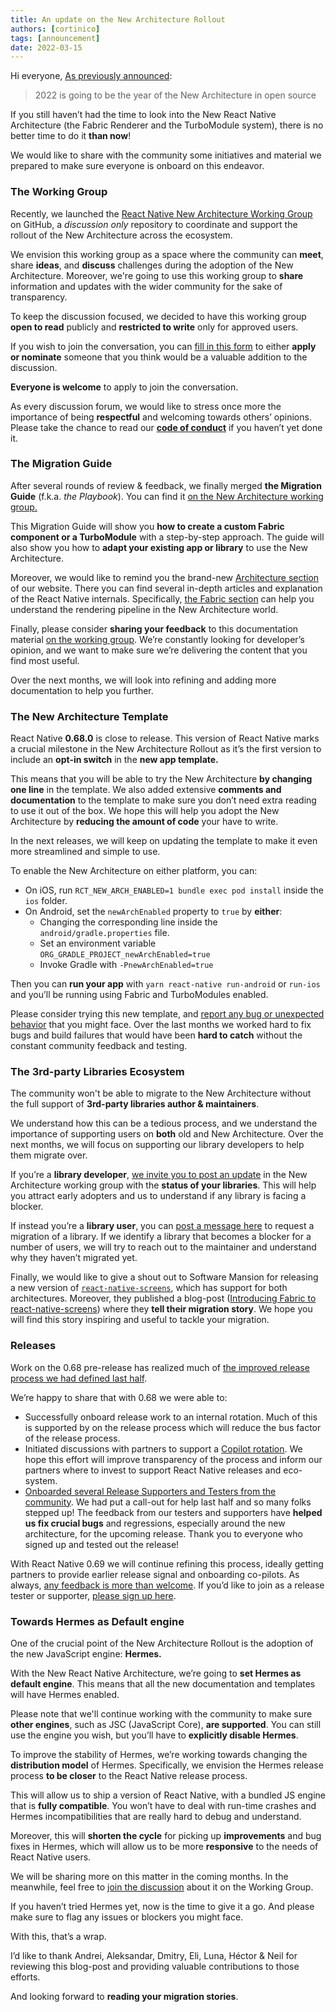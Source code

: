 ```yaml
---
title: An update on the New Architecture Rollout
authors: [cortinico]
tags: [announcement]
date: 2022-03-15
---
```


Hi everyone,
[As previously announced](/blog/2022/01/21/react-native-h2-2021-recap#the-new-architecture-rollout-and-releases):

> 2022 is going to be the year of the New Architecture in open source

If you still haven’t had the time to look into the New React Native Architecture (the Fabric Renderer and the TurboModule system), there is no better time to do it **than now**!

We would like to share with the community some initiatives and material we prepared to make sure everyone is onboard on this endeavor.

<!--truncate-->

### The Working Group

Recently, we launched the [React Native New Architecture Working Group](https://github.com/reactwg/react-native-new-architecture) on GitHub, a _discussion only_ repository to coordinate and support the rollout of the New Architecture across the ecosystem.

We envision this working group as a space where the community can **meet**, share **ideas**, and **discuss** challenges during the adoption of the New Architecture. Moreover, we're going to use this working group to **share** information and updates with the wider community for the sake of transparency.

To keep the discussion focused, we decided to have this working group **open to read** publicly and **restricted to write** only for approved users.

If you wish to join the conversation, you can [fill in this form](https://forms.gle/8emgdwFZXuzEpyyn9) to either **apply or nominate** someone that you think would be a valuable addition to the discussion.

**Everyone is welcome** to apply to join the conversation.

As every discussion forum, we would like to stress once more the importance of being **respectful** and welcoming towards others’ opinions. Please take the chance to read our [**code of conduct**](https://github.com/reactwg/react-native-new-architecture/blob/main/CODE_OF_CONDUCT.md) if you haven’t yet done it.

### The Migration Guide

After several rounds of review & feedback, we finally merged **the Migration Guide** (f.k.a. _the Playbook_). You can find it [on the New Architecture working group.](https://github.com/reactwg/react-native-new-architecture#guides)

This Migration Guide will show you **how to create a custom Fabric component or a TurboModule** with a step-by-step approach. The guide will also show you how to **adapt your existing app or library** to use the New Architecture.

Moreover, we would like to remind you the brand-new [Architecture section](/architecture/overview) of our website. There you can find several in-depth articles and explanation of the React Native internals. Specifically, [the Fabric section](/architecture/fabric-renderer) can help you understand the rendering pipeline in the New Architecture world.

Finally, please consider **sharing your feedback** to this documentation material [on the working group](https://github.com/reactwg/react-native-new-architecture/discussions/7). We’re constantly looking for developer’s opinion, and we want to make sure we’re delivering the content that you find most useful.

Over the next months, we will look into refining and adding more documentation to help you further.

### The New Architecture Template

React Native **0.68.0** is close to release. This version of React Native marks a crucial milestone in the New Architecture Rollout as it’s the first version to include an **opt-in switch** in the **new app template.**

This means that you will be able to try the New Architecture **by changing one line** in the template. We also added extensive **comments and documentation** to the template to make sure you don’t need extra reading to use it out of the box. We hope this will help you adopt the New Architecture by **reducing the amount of code** your have to write.

<!-- alex ignore simple -->

In the next releases, we will keep on updating the template to make it even more streamlined and simple to use.

To enable the New Architecture on either platform, you can:

- On iOS, run `RCT_NEW_ARCH_ENABLED=1 bundle exec pod install` inside the `ios` folder.
- On Android, set the `newArchEnabled` property to `true` by **either**:
  - Changing the corresponding line inside the `android/gradle.properties` file.
  - Set an environment variable `ORG_GRADLE_PROJECT_newArchEnabled=true`
  - Invoke Gradle with `-PnewArchEnabled=true`

Then you can **run your app** with `yarn react-native run-android` or `run-ios` and you’ll be running using Fabric and TurboModules enabled.

Please consider trying this new template, and [report any bug or unexpected behavior](https://github.com/reactwg/react-native-new-architecture/discussions/5) that you might face. Over the last months we worked hard to fix bugs and build failures that would have been **hard to catch** without the constant community feedback and testing.

### The 3rd-party Libraries Ecosystem

The community won't be able to migrate to the New Architecture without the full support of **3rd-party libraries author & maintainers**.

We understand how this can be a tedious process, and we understand the importance of supporting users on **both** old and New Architecture. Over the next months, we will focus on supporting our library developers to help them migrate over.

If you’re a **library developer**, [we invite you to post an update](https://github.com/reactwg/react-native-new-architecture/discussions/categories/libraries) in the New Architecture working group with the **status of your libraries**. This will help you attract early adopters and us to understand if any library is facing a blocker.

If instead you’re a **library user**, you can [post a message here](https://github.com/reactwg/react-native-new-architecture/discussions/6) to request a migration of a library. If we identify a library that becomes a blocker for a number of users, we will try to reach out to the maintainer and understand why they haven’t migrated yet.

Finally, we would like to give a shout out to Software Mansion for releasing a new version of [`react-native-screens`](https://github.com/software-mansion/react-native-screens), which has support for both architectures. Moreover, they published a blog-post ([Introducing Fabric to react-native-screens](https://blog.swmansion.com/introducing-fabric-to-react-native-screens-fd17bf18858e)) where they **tell their migration story**. We hope you will find this story inspiring and useful to tackle your migration.

### Releases

Work on the 0.68 pre-release has realized much of [the improved release process we had defined last half](/blog/2022/01/19/version-067#improvements-to-release-process).

We’re happy to share that with 0.68 we were able to:

- Successfully onboard release work to an internal rotation. Much of this is supported by on the release process which will reduce the bus factor of the release process.
- Initiated discussions with partners to support a [Copilot rotation](https://github.com/reactwg/react-native-releases/blob/main/docs/roles-and-responsibilities.md). We hope this effort will improve transparency of the process and inform our partners where to invest to support React Native releases and eco-system.
- [Onboarded several Release Supporters and Testers from the community](https://github.com/reactwg/react-native-releases/discussions/11). We had put a call-out for help last half and so many folks stepped up! The feedback from our testers and supporters have **helped us fix crucial bugs** and regressions, especially around the new architecture, for the upcoming release. Thank you to everyone who signed up and tested out the release!

With React Native 0.69 we will continue refining this process, ideally getting partners to provide earlier release signal and onboarding co-pilots. As always, [any feedback is more than welcome](https://github.com/reactwg/react-native-releases/discussions). If you’d like to join as a release tester or supporter, [please sign up here](https://forms.gle/fPuPE1MZRDGWNqpd6).

### Towards Hermes as Default engine

One of the crucial point of the New Architecture Rollout is the adoption of the new JavaScript engine: **Hermes.**

With the New React Native Architecture, we’re going to **set Hermes as default engine**. This means that all the new documentation and templates will have Hermes enabled.

Please note that we'll continue working with the community to make sure **other engines**, such as JSC (JavaScript Core), **are supported**. You can still use the engine you wish, but you’ll have to **explicitly disable Hermes**.

To improve the stability of Hermes, we’re working towards changing the **distribution model** of Hermes. Specifically, we envision the Hermes release process **to be closer** to the React Native release process.

This will allow us to ship a version of React Native, with a bundled JS engine that is **fully compatible**. You won’t have to deal with run-time crashes and Hermes incompatibilities that are really hard to debug and understand.

Moreover, this will **shorten the cycle** for picking up **improvements** and bug fixes in Hermes, which will allow us to be more **responsive** to the needs of React Native users.

We will be sharing more on this matter in the coming months. In the meanwhile, feel free to [join the discussion](https://github.com/reactwg/react-native-new-architecture/discussions/4) about it on the Working Group.

If you haven’t tried Hermes yet, now is the time to give it a go. And please make sure to flag any issues or blockers you might face.

With this, that’s a wrap.

I’d like to thank Andrei, Aleksandar, Dmitry, Eli, Luna, Héctor & Neil for reviewing this blog-post and providing valuable contributions to those efforts.

And looking forward to **reading your migration stories**.
